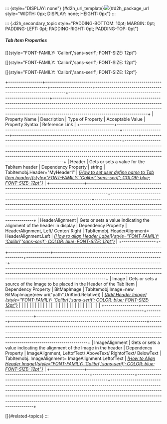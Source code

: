 ::: {style="DISPLAY: none"}
[](ms-xhelp:///?Id=d2h_url_template){#d2h_url_template}![](!package_url!){#d2h_package_url style="WIDTH: 0px; DISPLAY: none; HEIGHT: 0px"}
:::

::: {.d2h_secondary_topic style="PADDING-BOTTOM: 10pt; MARGIN: 0pt; PADDING-LEFT: 0pt; PADDING-RIGHT: 0pt; PADDING-TOP: 0pt"}
##### Tab Item Properties

[]{style="FONT-FAMILY: 'Calibri','sans-serif'; FONT-SIZE: 12pt"} 

[]{style="FONT-FAMILY: 'Calibri','sans-serif'; FONT-SIZE: 12pt"} 

[]{style="FONT-FAMILY: 'Calibri','sans-serif'; FONT-SIZE: 12pt"} 

+-----------------+-------------------------------------------------------------------------------+---------------------+---------------------------------------------------------------+--------------------------------------------------------------------+-----------------------------------------------------------------------------------------------------------------------------------------------------------------------------------------------------------------------------------------------------------------------------------------+
| Property Name   | Description                                                                   | Type of Property    | Acceptable Value                                              | Property Syntax                                                    | Reference Link                                                                                                                                                                                                                                                                          |
+-----------------+-------------------------------------------------------------------------------+---------------------+---------------------------------------------------------------+--------------------------------------------------------------------+-----------------------------------------------------------------------------------------------------------------------------------------------------------------------------------------------------------------------------------------------------------------------------------------+
| Header          | Gets or sets a value for the TabItem header                                   | Dependency Property | string                                                        | TabItemobj.Header="MyHeader1"                                      | [*[How to set user define name to Tab Item header]{style="FONT-FAMILY: 'Calibri','sans-serif'; COLOR: blue; FONT-SIZE: 12pt"}*](../../../../../../../../Documents%20and%20Settings/riaj/Desktop/styling%20for%20ui%20silverlight/tools%20silverlight/tools%20part%202.docx#_Using_XAML) |
+-----------------+-------------------------------------------------------------------------------+---------------------+---------------------------------------------------------------+--------------------------------------------------------------------+-----------------------------------------------------------------------------------------------------------------------------------------------------------------------------------------------------------------------------------------------------------------------------------------+
| HeaderAlignment | Gets or sets a value indicating the alignment of the header in display        | Dependency Property | HeaderAlignment, Left/ Center/ Right                          | TabItemobj. HeaderAlignment= HeaderAlignment.Left                  | [*[How to align Header Label]{style="FONT-FAMILY: 'Calibri','sans-serif'; COLOR: blue; FONT-SIZE: 12pt"}*](../../../../../../../../Documents%20and%20Settings/riaj/Desktop/styling%20for%20ui%20silverlight/tools%20silverlight/tools%20part%202.docx#_How_to_do)                       |
+-----------------+-------------------------------------------------------------------------------+---------------------+---------------------------------------------------------------+--------------------------------------------------------------------+-----------------------------------------------------------------------------------------------------------------------------------------------------------------------------------------------------------------------------------------------------------------------------------------+
| Image           | Gets or sets a source of the Image to be placed in the Header of the Tab Item | Dependency Property | BitMapImage                                                   | TabItemobj.Image=new BitMapImage(new uri("path",UriKind.Relative)) | [*[Add Header Image]{style="FONT-FAMILY: 'Calibri','sans-serif'; COLOR: blue; FONT-SIZE: 12pt"}*](../../../../../../../../Documents%20and%20Settings/riaj/Desktop/styling%20for%20ui%20silverlight/tools%20silverlight/tools%20part%202.docx#_How_to_set)                               |
|                 |                                                                               |                     |                                                               |                                                                    |                                                                                                                                                                                                                                                                                         |
|                 |                                                                               |                     |                                                               |                                                                    |                                                                                                                                                                                                                                                                                         |
|                 |                                                                               |                     |                                                               |                                                                    |                                                                                                                                                                                                                                                                                         |
|                 |                                                                               |                     |                                                               |                                                                    |                                                                                                                                                                                                                                                                                         |
+-----------------+-------------------------------------------------------------------------------+---------------------+---------------------------------------------------------------+--------------------------------------------------------------------+-----------------------------------------------------------------------------------------------------------------------------------------------------------------------------------------------------------------------------------------------------------------------------------------+
| ImageAlignment  | Gets or sets a value indicating the alignment of the Image in the header      | Dependency Property | ImageAlignment, LeftofText/ AboveText/ RightofText/ BelowText | TabItemobj. ImageAlignment= ImageAlignment.LeftofText              | [*[How to Align Header Image]{style="FONT-FAMILY: 'Calibri','sans-serif'; COLOR: blue; FONT-SIZE: 12pt"}*](../../../../../../../../Documents%20and%20Settings/riaj/Desktop/styling%20for%20ui%20silverlight/tools%20silverlight/tools%20part%202.docx#_How_to_Align)                    |
+-----------------+-------------------------------------------------------------------------------+---------------------+---------------------------------------------------------------+--------------------------------------------------------------------+-----------------------------------------------------------------------------------------------------------------------------------------------------------------------------------------------------------------------------------------------------------------------------------------+

[]{#related-topics}
:::
